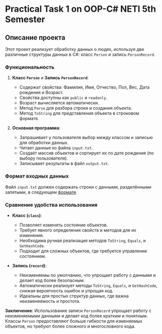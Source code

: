 # Practical Task 1 on OOP-С# NETI 5th Semester


## Описание проекта

Этот проект реализует обработку данных о людях, используя две различные структуры данных в C#: класс `Person` и запись `PersonRecord`. 

### Функциональность

1. **Класс `Person`** и **Запись `PersonRecord`**:
   - Содержат свойства: Фамилия, Имя, Отчество, Пол, Вес, Дата рождения и Возраст.
   - Свойства доступны как `public` и `readonly`. 
   - Возраст вычисляется автоматически.
   - Метод `Parse` для разбора строки и создания объекта.
   - Метод `ToString` для представления объекта в строковом формате.

2. **Основная программа**:
   - Запрашивает у пользователя выбор между классом и записью для обработки данных.
   - Читает данные из файла `input.txt`.
   - Создаёт массив объектов и сортирует их по дате рождения (по выбору пользователя).
   - Записывает результаты в файл `output.txt`.

### Формат входных данных

Файл `input.txt` должен содержать строки с данными, разделёнными запятыми, в следующем [формате](https://github.com/zavik001/NSTU-5th-semester-OOP-Csharp-practical-task-1/blob/main/PersonProject/PersonApp/input.txt)

### Сравнение удобства использования 

- **Класс (`class`)**:
  - Позволяет изменять состояние объектов.
  - Требует явного определения свойств и методов для их изменения.
  - Необходима ручная реализация методов `ToString`, `Equals`, и `GetHashCode`.
  - Подходит для сложных объектов, где требуется управление состоянием.

- **Запись (`record`)**:
  - Неизменяемы по умолчанию, что упрощает работу с данными и делает код более безопасным.
  - Автоматически реализует методы `ToString`, `Equals`, и `GetHashCode`, снижая вероятность ошибок и упрощая код.
  - Идеальны для простых структур данных, где важна неизменяемость и простота.

**Заключение**: Использование записи `PersonRecord` упрощает работу с неизменяемыми данными и делает код более кратким и понятным. Классы `Person` предоставляют больше гибкости для изменяемых объектов, но требуют более сложного и многословного кода.